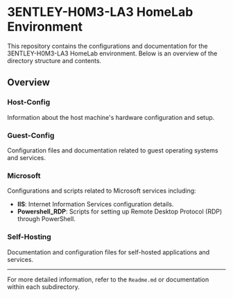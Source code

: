 # 3ENTLEY-H0M3-LA3 HomeLab Environment

This repository contains the configurations and documentation for the 3ENTLEY-H0M3-LA3 HomeLab environment. Below is an overview of the directory structure and contents.


## Overview

### Host-Config
Information about the host machine's hardware configuration and setup.

### Guest-Config
Configuration files and documentation related to guest operating systems and services.

### Microsoft
Configurations and scripts related to Microsoft services including:

- **IIS**: Internet Information Services configuration details.
- **Powershell_RDP**: Scripts for setting up Remote Desktop Protocol (RDP) through PowerShell.

### Self-Hosting
Documentation and configuration files for self-hosted applications and services.

---
For more detailed information, refer to the `Readme.md` or documentation within each subdirectory.

